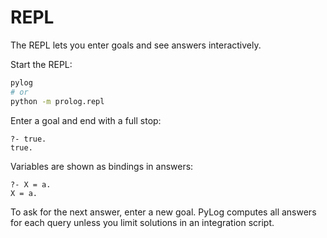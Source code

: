 # REPL

The REPL lets you enter goals and see answers interactively.

Start the REPL:

```bash
pylog
# or
python -m prolog.repl
```

Enter a goal and end with a full stop:

```text
?- true.
true.
```

Variables are shown as bindings in answers:

```text
?- X = a.
X = a.
```

To ask for the next answer, enter a new goal. PyLog computes all answers for each query unless you limit solutions in an integration script.

